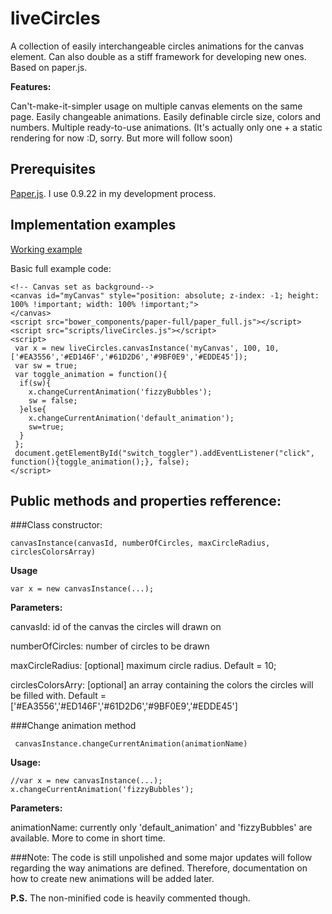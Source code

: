 # liveCircles

A collection of easily interchangeable circles animations for the canvas element. Can also double as a stiff framework for developing new ones. Based on paper.js.


**Features:**

Can't-make-it-simpler usage on multiple canvas elements on the same page.
Easily changeable animations.
Easily definable circle size, colors and numbers.
Multiple ready-to-use animations. (It's actually only one + a static rendering for now :D, sorry. But more will follow soon)

## Prerequisites
[Paper.js](https://github.com/paperjs/paper.js). I use 0.9.22 in my development process.

## Implementation examples

[Working example](http://vantudor.github.io/my_work/livecircles/livecircles.html)

Basic full example code:

    <!-- Canvas set as background-->
    <canvas id="myCanvas" style="position: absolute; z-index: -1; height: 100% !important; width: 100% !important;">
    </canvas>
    <script src="bower_components/paper-full/paper_full.js"></script>
    <script src="scripts/liveCircles.js"></script>
    <script>
     var x = new liveCircles.canvasInstance('myCanvas', 100, 10, ['#EA3556','#ED146F','#61D2D6','#9BF0E9','#EDDE45']); 
     var sw = true;
     var toggle_animation = function(){
      if(sw){
        x.changeCurrentAnimation('fizzyBubbles');    
        sw = false;
      }else{
        x.changeCurrentAnimation('default_animation');
        sw=true;
      }
     };
     document.getElementById("switch_toggler").addEventListener("click", function(){toggle_animation();}, false);
    </script>
    
## Public methods and properties refference:
###Class constructor:

    canvasInstance(canvasId, numberOfCircles, maxCircleRadius, circlesColorsArray)
    
**Usage**

    var x = new canvasInstance(...);

**Parameters:**

canvasId:               id of the canvas the circles will drawn on
 
numberOfCircles:        number of circles to be drawn
 
maxCircleRadius:        [optional] maximum circle radius. Default = 10;
 
 circlesColorsArry:      [optional] an array containing the colors the circles will be filled with. Default = ['#EA3556','#ED146F','#61D2D6','#9BF0E9','#EDDE45']
 
###Change animation method
 
     canvasInstance.changeCurrentAnimation(animationName)
     
**Usage:**

    //var x = new canvasInstance(...);
    x.changeCurrentAnimation('fizzyBubbles');
    
**Parameters:**

animationName: currently only 'default_animation' and 'fizzyBubbles' are available. More to come in short time.

###Note: 
The code is still unpolished and some major updates will follow regarding the way animations are defined. Therefore, documentation on how to create new animations will be added later. 

**P.S.** The non-minified code is heavily commented though.
